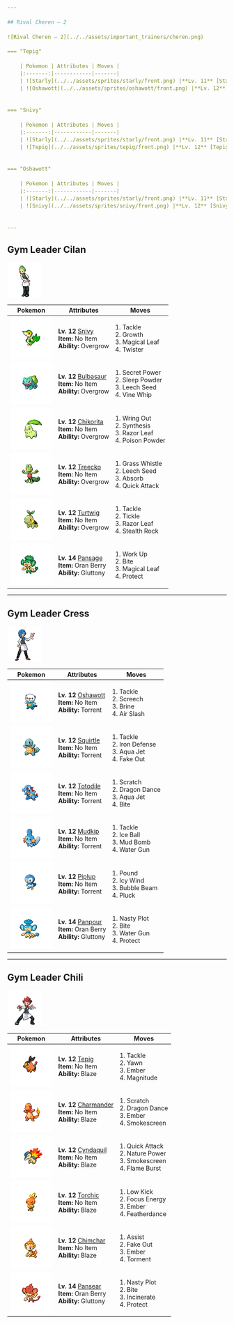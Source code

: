 ```yaml
---

## Rival Cheren – 2

![Rival Cheren – 2](../../assets/important_trainers/cheren.png)

=== "Tepig"

    | Pokemon | Attributes | Moves |
    |:-------:|------------|-------|
    | ![Starly](../../assets/sprites/starly/front.png) |**Lv. 11** [Starly](../../pokemon/starly.md/)<br>**Item:** No Item<br>**Ability:** Keen Eye | 1. —<br>2. —<br>3. —<br>4. — |
    | ![Oshawott](../../assets/sprites/oshawott/front.png) |**Lv. 12** [Oshawott](../../pokemon/oshawott.md/)<br>**Item:** Oran Berry<br>**Ability:** Contrary | 1. —<br>2. —<br>3. —<br>4. — |
    

=== "Snivy"

    | Pokemon | Attributes | Moves |
    |:-------:|------------|-------|
    | ![Starly](../../assets/sprites/starly/front.png) |**Lv. 11** [Starly](../../pokemon/starly.md/)<br>**Item:** No Item<br>**Ability:** Keen Eye | 1. —<br>2. —<br>3. —<br>4. — |
    | ![Tepig](../../assets/sprites/tepig/front.png) |**Lv. 12** [Tepig](../../pokemon/tepig.md/)<br>**Item:** Oran Berry<br>**Ability:** Vital Spirit | 1. —<br>2. —<br>3. —<br>4. — |
    

=== "Oshawott"

    | Pokemon | Attributes | Moves |
    |:-------:|------------|-------|
    | ![Starly](../../assets/sprites/starly/front.png) |**Lv. 11** [Starly](../../pokemon/starly.md/)<br>**Item:** No Item<br>**Ability:** Keen Eye | 1. —<br>2. —<br>3. —<br>4. — |
    | ![Snivy](../../assets/sprites/snivy/front.png) |**Lv. 12** [Snivy](../../pokemon/snivy.md/)<br>**Item:** Oran Berry<br>**Ability:** Adaptability | 1. —<br>2. —<br>3. —<br>4. — |
    

---
```


## Gym Leader Cilan

![Gym Leader Cilan](../../assets/important_trainers/cilan.png)

| Pokemon | Attributes | Moves |
|:-------:|------------|-------|
| ![Snivy](../../assets/sprites/snivy/front.png) |**Lv. 12** [Snivy](../../pokemon/snivy.md/)<br>**Item:** No Item<br>**Ability:** Overgrow | 1. Tackle<br>2. Growth<br>3. Magical Leaf<br>4. Twister |
| ![Bulbasaur](../../assets/sprites/bulbasaur/front.png) |**Lv. 12** [Bulbasaur](../../pokemon/bulbasaur.md/)<br>**Item:** No Item<br>**Ability:** Overgrow | 1. Secret Power<br>2. Sleep Powder<br>3. Leech Seed<br>4. Vine Whip |
| ![Chikorita](../../assets/sprites/chikorita/front.png) |**Lv. 12** [Chikorita](../../pokemon/chikorita.md/)<br>**Item:** No Item<br>**Ability:** Overgrow | 1. Wring Out<br>2. Synthesis<br>3. Razor Leaf<br>4. Poison Powder |
| ![Treecko](../../assets/sprites/treecko/front.png) |**Lv. 12** [Treecko](../../pokemon/treecko.md/)<br>**Item:** No Item<br>**Ability:** Overgrow | 1. Grass Whistle<br>2. Leech Seed<br>3. Absorb<br>4. Quick Attack |
| ![Turtwig](../../assets/sprites/turtwig/front.png) |**Lv. 12** [Turtwig](../../pokemon/turtwig.md/)<br>**Item:** No Item<br>**Ability:** Overgrow | 1. Tackle<br>2. Tickle<br>3. Razor Leaf<br>4. Stealth Rock |
| ![Pansage](../../assets/sprites/pansage/front.png) |**Lv. 14** [Pansage](../../pokemon/pansage.md/)<br>**Item:** Oran Berry<br>**Ability:** Gluttony | 1. Work Up<br>2. Bite<br>3. Magical Leaf<br>4. Protect |

---

## Gym Leader Cress

![Gym Leader Cress](../../assets/important_trainers/cress.png)

| Pokemon | Attributes | Moves |
|:-------:|------------|-------|
| ![Oshawott](../../assets/sprites/oshawott/front.png) |**Lv. 12** [Oshawott](../../pokemon/oshawott.md/)<br>**Item:** No Item<br>**Ability:** Torrent | 1. Tackle<br>2. Screech<br>3. Brine<br>4. Air Slash |
| ![Squirtle](../../assets/sprites/squirtle/front.png) |**Lv. 12** [Squirtle](../../pokemon/squirtle.md/)<br>**Item:** No Item<br>**Ability:** Torrent | 1. Tackle<br>2. Iron Defense<br>3. Aqua Jet<br>4. Fake Out |
| ![Totodile](../../assets/sprites/totodile/front.png) |**Lv. 12** [Totodile](../../pokemon/totodile.md/)<br>**Item:** No Item<br>**Ability:** Torrent | 1. Scratch<br>2. Dragon Dance<br>3. Aqua Jet<br>4. Bite |
| ![Mudkip](../../assets/sprites/mudkip/front.png) |**Lv. 12** [Mudkip](../../pokemon/mudkip.md/)<br>**Item:** No Item<br>**Ability:** Torrent | 1. Tackle<br>2. Ice Ball<br>3. Mud Bomb<br>4. Water Gun |
| ![Piplup](../../assets/sprites/piplup/front.png) |**Lv. 12** [Piplup](../../pokemon/piplup.md/)<br>**Item:** No Item<br>**Ability:** Torrent | 1. Pound<br>2. Icy Wind<br>3. Bubble Beam<br>4. Pluck |
| ![Panpour](../../assets/sprites/panpour/front.png) |**Lv. 14** [Panpour](../../pokemon/panpour.md/)<br>**Item:** Oran Berry<br>**Ability:** Gluttony | 1. Nasty Plot<br>2. Bite<br>3. Water Gun<br>4. Protect |

---

## Gym Leader Chili

![Gym Leader Chili](../../assets/important_trainers/chili.png)

| Pokemon | Attributes | Moves |
|:-------:|------------|-------|
| ![Tepig](../../assets/sprites/tepig/front.png) |**Lv. 12** [Tepig](../../pokemon/tepig.md/)<br>**Item:** No Item<br>**Ability:** Blaze | 1. Tackle<br>2. Yawn<br>3. Ember<br>4. Magnitude |
| ![Charmander](../../assets/sprites/charmander/front.png) |**Lv. 12** [Charmander](../../pokemon/charmander.md/)<br>**Item:** No Item<br>**Ability:** Blaze | 1. Scratch<br>2. Dragon Dance<br>3. Ember<br>4. Smokescreen |
| ![Cyndaquil](../../assets/sprites/cyndaquil/front.png) |**Lv. 12** [Cyndaquil](../../pokemon/cyndaquil.md/)<br>**Item:** No Item<br>**Ability:** Blaze | 1. Quick Attack<br>2. Nature Power<br>3. Smokescreen<br>4. Flame Burst |
| ![Torchic](../../assets/sprites/torchic/front.png) |**Lv. 12** [Torchic](../../pokemon/torchic.md/)<br>**Item:** No Item<br>**Ability:** Blaze | 1. Low Kick<br>2. Focus Energy<br>3. Ember<br>4. Featherdance |
| ![Chimchar](../../assets/sprites/chimchar/front.png) |**Lv. 12** [Chimchar](../../pokemon/chimchar.md/)<br>**Item:** No Item<br>**Ability:** Blaze | 1. Assist<br>2. Fake Out<br>3. Ember<br>4. Torment |
| ![Pansear](../../assets/sprites/pansear/front.png) |**Lv. 14** [Pansear](../../pokemon/pansear.md/)<br>**Item:** Oran Berry<br>**Ability:** Gluttony | 1. Nasty Plot<br>2. Bite<br>3. Incinerate<br>4. Protect |

